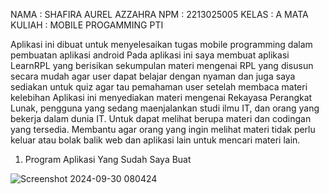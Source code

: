 NAMA : SHAFIRA AUREL AZZAHRA
NPM : 2213025005
KELAS : A
MATA KULIAH : MOBILE PROGAMMING
PTI

Aplikasi ini dibuat untuk menyelesaikan tugas mobile programming dalam pembuatan aplikasi android 
Pada aplikasi ini saya membuat aplikasi LearnRPL yang berisikan sekumpulan materi mengenai RPL yang disusun secara mudah agar user dapat belajar dengan nyaman dan juga saya sediakan untuk quiz agar tau pemahaman user setelah membaca materi kelebihan Aplikasi ini menyediakan materi mengenai Rekayasa Perangkat Lunak, pengguna yang sedang maenjalankan studi ilmu IT, dan orang yang bekerja dalam dunia IT. Untuk dapat melihat berupa materi dan codingan yang tersedia. Membantu agar orang yang ingin melihat materi tidak perlu keluar atau bolak balik web dan aplikasi lain untuk mencari materi lain. 


1. Program Aplikasi Yang Sudah Saya Buat
   
![Screenshot 2024-09-30 080424](https://github.com/user-attachments/assets/7bf33a8c-c27c-4e9b-8c27-efb56a66ba99)

